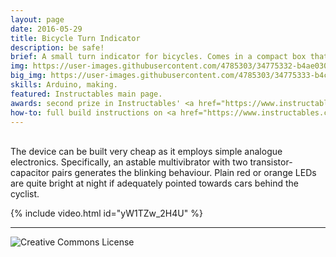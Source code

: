 ```yaml
---
layout: page
date: 2016-05-29
title: Bicycle Turn Indicator
description: be safe! 
brief: A small turn indicator for bicycles. Comes in a compact box that can be easily attached to the saddle stem and a small switch that can be placed in the handlebar. Using the switch the rider can indicate right/left turns, which are displayed by arrow-shaped blinking LEDs. It tries to improve riding safety at night when sticking your hand out to indicate turns is not very visible.
img: https://user-images.githubusercontent.com/4785303/34775332-b4ae030a-f60a-11e7-8a69-3333b7d48b08.jpg
big_img: https://user-images.githubusercontent.com/4785303/34775333-b4c786ea-f60a-11e7-81b0-5ba83dcc35db.jpg
skills: Arduino, making.
featured: Instructables main page.
awards: second prize in Instructables' <a href="https://www.instructables.com/contest/bike2016/" target="_blank">2016 Bicycle Contest</a>.
how-to: full build instructions on <a href="https://www.instructables.com/id/DIY-Bicycle-Turn-Signal/" target="_blank">Instructables</a>.
---
```


<br>The device can be built very cheap as it employs simple analogue electronics. Specifically, an astable multivibrator with two transistor-capacitor pairs generates the blinking behaviour. Plain red or orange LEDs are quite bright at night if adequately pointed towards cars behind the cyclist.<br>

{% include video.html id="yW1TZw_2H4U" %}

<hr>

<img alt="Creative Commons License" style="border-width:0" src="https://i.creativecommons.org/l/by/4.0/88x31.png"/>
